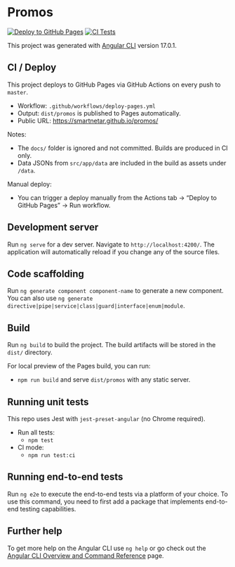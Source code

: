 # Promos

[![Deploy to GitHub Pages](https://github.com/SmartNetAR/promos/actions/workflows/deploy-pages.yml/badge.svg)](https://github.com/SmartNetAR/promos/actions/workflows/deploy-pages.yml)
[![CI Tests](https://github.com/SmartNetAR/promos/actions/workflows/ci.yml/badge.svg)](https://github.com/SmartNetAR/promos/actions/workflows/ci.yml)

This project was generated with [Angular CLI](https://github.com/angular/angular-cli) version 17.0.1.

## CI / Deploy

This project deploys to GitHub Pages via GitHub Actions on every push to `master`.

- Workflow: `.github/workflows/deploy-pages.yml`
- Output: `dist/promos` is published to Pages automatically.
- Public URL: https://smartnetar.github.io/promos/

Notes:
- The `docs/` folder is ignored and not committed. Builds are produced in CI only.
- Data JSONs from `src/app/data` are included in the build as assets under `/data`.

Manual deploy:
- You can trigger a deploy manually from the Actions tab → “Deploy to GitHub Pages” → Run workflow.

## Development server

Run `ng serve` for a dev server. Navigate to `http://localhost:4200/`. The application will automatically reload if you change any of the source files.

## Code scaffolding

Run `ng generate component component-name` to generate a new component. You can also use `ng generate directive|pipe|service|class|guard|interface|enum|module`.

## Build

Run `ng build` to build the project. The build artifacts will be stored in the `dist/` directory.

For local preview of the Pages build, you can run:

- `npm run build` and serve `dist/promos` with any static server.

## Running unit tests

This repo uses Jest with `jest-preset-angular` (no Chrome required).

- Run all tests:
	- `npm test`
- CI mode:
	- `npm run test:ci`

## Running end-to-end tests

Run `ng e2e` to execute the end-to-end tests via a platform of your choice. To use this command, you need to first add a package that implements end-to-end testing capabilities.

## Further help

To get more help on the Angular CLI use `ng help` or go check out the [Angular CLI Overview and Command Reference](https://angular.io/cli) page.

